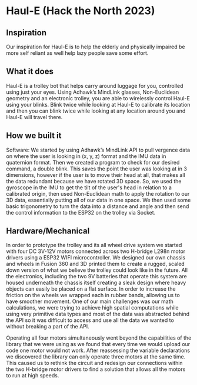 # Haul-E (Hack the North 2023)

## Inspiration
Our inspiration for Haul-E is to help the elderly and physically impaired be more self reliant as well help lazy people save some effort.

## What it does
Haul-E is a trolley bot that helps carry around luggage for you, controlled using just your eyes. Using Adhawk’s MindLink glasses, Non-Euclidean geometry and an electronic trolley, you are able to wirelessly control Haul-E using your blinks. Blink twice while looking at Haul-E to calibrate its location and then you can blink twice while looking at any location around you and Haul-E will travel there.

## How we built it
Software: We started by using Adhawk’s MindLink API to pull vergence data on where the user is looking in (x, y, z) format and the IMU data in quaternion format. Then we created a program to check for our desired command, a double blink. This saves the point the user was looking at in 3 dimensions, however if the user is to move their head at all, that makes all the data redundant because we have rotated 3D space. So, we used the gyroscope in the IMU to get the tilt of the user's head in relation to a calibrated origin, then used Non-Euclidean math to apply the rotation to our 3D data, essentially putting all of our data in one space. We then used some basic trigonometry to turn the data into a distance and angle and then send the control information to the ESP32 on the trolley via Socket.

## Hardware/Mechanical
In order to prototype the trolley and its all wheel drive system we started with four DC 3V-12V motors connected across two H-bridge L298n motor drivers using a ESP32 WIFI microcontroller. We designed our own chassis and wheels in Fusion 360 and 3D printed them to create a rugged, scaled down version of what we believe the trolley could look like in the future. All the electronics, including the two 9V batteries that operate this system are housed underneath the chassis itself creating a sleak design where heavy objects can easily be placed on a flat surface. In order to increase the friction on the wheels we wrapped each in rubber bands, allowing us to have smoother movement.
One of our main challenges was our math calculations, we were trying to achieve high spatial computations while using very primitive data types and most of the data was abstracted behind the API so it was difficult to access and use all the data we wanted to without breaking a part of the API.

Operating all four motors simultaneously went beyond the capabilities of the library that we were using as we found that every time we would upload our code one motor would not work. After reassessing the variable declarations we discovered the library can only operate three motors at the same time. This caused us to rethink the circuit and redesign our connections within the two H-bridge motor drivers to find a solution that allows all the motors to run at high speeds.
